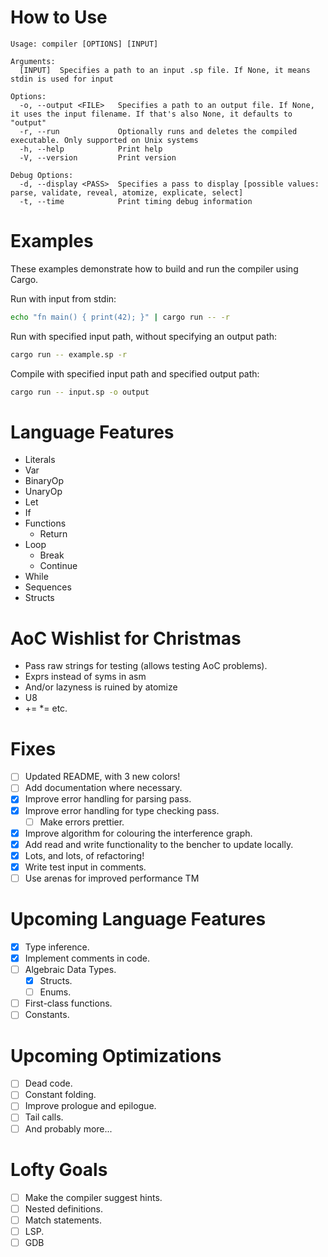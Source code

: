 # How to Use

```
Usage: compiler [OPTIONS] [INPUT]

Arguments:
  [INPUT]  Specifies a path to an input .sp file. If None, it means stdin is used for input

Options:
  -o, --output <FILE>   Specifies a path to an output file. If None, it uses the input filename. If that's also None, it defaults to "output"
  -r, --run             Optionally runs and deletes the compiled executable. Only supported on Unix systems
  -h, --help            Print help
  -V, --version         Print version

Debug Options:
  -d, --display <PASS>  Specifies a pass to display [possible values: parse, validate, reveal, atomize, explicate, select]
  -t, --time            Print timing debug information
```

# Examples

These examples demonstrate how to build and run the compiler using Cargo.

Run with input from stdin:

```sh
echo "fn main() { print(42); }" | cargo run -- -r
```

Run with specified input path, without specifying an output path:

```sh
cargo run -- example.sp -r
```

Compile with specified input path and specified output path:

```sh
cargo run -- input.sp -o output
```

# Language Features

* Literals
* Var
* BinaryOp
* UnaryOp
* Let
* If
* Functions
    * Return
* Loop
    * Break
    * Continue
* While
* Sequences
* Structs

# AoC Wishlist for Christmas

* Pass raw strings for testing (allows testing AoC problems).
* Exprs instead of syms in asm
* And/or lazyness is ruined by atomize
* U8
* += *= etc.

# Fixes

* [ ] Updated README, with 3 new colors!
* [ ] Add documentation where necessary.
* [x] Improve error handling for parsing pass.
* [x] Improve error handling for type checking pass.
    * [ ] Make errors prettier.
* [x] Improve algorithm for colouring the interference graph.
* [x] Add read and write functionality to the bencher to update locally.
* [x] Lots, and lots, of refactoring!
* [x] Write test input in comments.
* [ ] Use arenas for improved performance TM

# Upcoming Language Features

* [x] Type inference.
* [x] Implement comments in code.
* [ ] Algebraic Data Types.
    * [x] Structs.
    * [ ] Enums.
* [ ] First-class functions.
* [ ] Constants.

# Upcoming Optimizations

* [ ] Dead code.
* [ ] Constant folding.
* [ ] Improve prologue and epilogue.
* [ ] Tail calls.
* [ ] And probably more...

# Lofty Goals

* [ ] Make the compiler suggest hints.
* [ ] Nested definitions.
* [ ] Match statements.
* [ ] LSP.
* [ ] GDB
